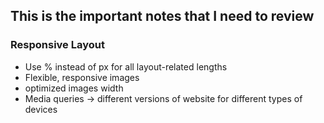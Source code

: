 ## This is the important notes that I need to review

### Responsive Layout

- Use % instead of px for all layout-related lengths
- Flexible, responsive images
- optimized images width
- Media queries -> different versions of website for different types of devices
